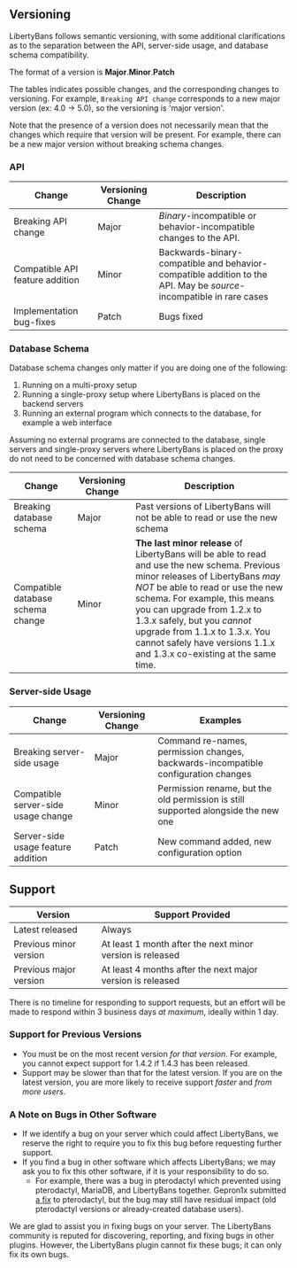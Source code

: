 ## Versioning

LibertyBans follows semantic versioning, with some additional clarifications as to the separation between the API, server-side usage, and database schema compatibility.

The format of a version is **Major**.**Minor**.**Patch**

The tables indicates possible changes, and the corresponding changes to versioning. For example, `Breaking API change` corresponds to a new major version (ex: 4.0 -> 5.0), so the versioning is 'major version'.

Note that the presence of a version does not necessarily mean that the changes which require that version will be present. For example, there can be a new major version without breaking schema changes.

### API
| Change                          | Versioning Change | Description                                                                                                         |
|---------------------------------|-------------------|---------------------------------------------------------------------------------------------------------------------|
| Breaking API change             | Major             | *Binary*-incompatible or behavior-incompatible changes to the API.                                                  |
| Compatible API feature addition | Minor             | Backwards-binary-compatible and behavior-compatible addition to the API. May be *source*-incompatible in rare cases |
| Implementation bug-fixes        | Patch             | Bugs fixed                                                                                                          |

### Database Schema

Database schema changes only matter if you are doing one of the following:
1. Running on a multi-proxy setup
2. Running a single-proxy setup where LibertyBans is placed on the backend servers
3. Running an external program which connects to the database, for example a web interface

Assuming no external programs are connected to the database, single servers and single-proxy servers where LibertyBans is placed on the proxy do not need to be concerned with database schema changes.

| Change                            | Versioning Change | Description                                                                                                                                                                                                                                                                                                                                                                    |
|-----------------------------------|-------------------|--------------------------------------------------------------------------------------------------------------------------------------------------------------------------------------------------------------------------------------------------------------------------------------------------------------------------------------------------------------------------------|
| Breaking database schema          | Major             | Past versions of LibertyBans will not be able to read or use the new schema                                                                                                                                                                                                                                                                                                    |
| Compatible database schema change | Minor             | **The last minor release** of LibertyBans will be able to read and use the new schema. Previous minor releases of LibertyBans *may NOT* be able to read or use the new schema. For example, this means you can upgrade from 1.2.x to 1.3.x safely, but you *cannot* upgrade from 1.1.x to 1.3.x. You cannot safely have versions 1.1.x and 1.3.x co-existing at the same time. |

### Server-side Usage
| Change                              | Versioning Change | Examples                                                                           |
|-------------------------------------|-------------------|------------------------------------------------------------------------------------|
| Breaking server-side usage          | Major             | Command re-names, permission changes, backwards-incompatible configuration changes |
| Compatible server-side usage change | Minor             | Permission rename, but the old permission is still supported alongside the new one |
| Server-side usage feature addition  | Patch             | New command added, new configuration option                                        |

## Support

| Version                | Support Provided                                           |
|------------------------|------------------------------------------------------------|
| Latest released        | Always                                                     |
| Previous minor version | At least 1 month after the next minor version is released  |
| Previous major version | At least 4 months after the next major version is released |

There is no timeline for responding to support requests, but an effort will be made to respond within 3 business days *at maximum*, ideally within 1 day.

### Support for Previous Versions

* You must be on the most recent version *for that version*. For example, you cannot expect support for 1.4.2 if 1.4.3 has been released.
* Support may be slower than that for the latest version. If you are on the latest version, you are more likely to receive support *faster* and *from more users*.

### A Note on Bugs in Other Software

* If we identify a bug on your server which could affect LibertyBans, we reserve the right to require you to fix this bug before requesting further support.
* If you find a bug in other software which affects LibertyBans; we may ask you to fix this other software, if it is your responsibility to do so.
  * For example, there was a bug in pterodactyl which prevented using pterodactyl, MariaDB, and LibertyBans together. Gepron1x submitted [a fix](https://github.com/pterodactyl/panel/pull/3800) to pterodactyl, but the bug may still have residual impact (old pterodactyl versions or already-created database users).

We are glad to assist you in fixing bugs on your server. The LibertyBans community is reputed for discovering, reporting, and fixing bugs in other plugins. However, the LibertyBans plugin cannot fix these bugs; it can only fix its own bugs.
